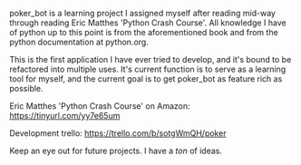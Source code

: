 poker_bot is a learning project I assigned myself after reading mid-way
through reading Eric Matthes 'Python Crash Course'. All knowledge I have
of python up to this point is from the aforementioned book and from
the python documentation at python.org.

This is the first application I have ever tried to develop, and it's
bound to be refactored into multiple uses. It's current function is to
serve as a learning tool for myself, and the current goal is to get poker_bot
as feature rich as possible.

Eric Matthes 'Python Crash Course' on Amazon:
https://tinyurl.com/yy7e65um

Development trello:
https://trello.com/b/sotgWmQH/poker

Keep an eye out for future projects. I have a _ton_ of ideas. 
